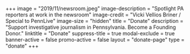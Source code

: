 +++
image = "2019/11/newsroom.jpeg"
image-description = "Spotlight PA reporters at work in the newsroom"
image-credit = "Vicki Vellios Briner / Special to PennLive"
image-size = "hidden"
title = "Donate"
description = "Support investigative journalism in Pennsylvania. Become a Founding Donor."
linktitle = "Donate"
suppress-title = true
modal-exclude = true
banner-active = false
promo-active = false
layout = "donate-page"
type = "donate"
+++
